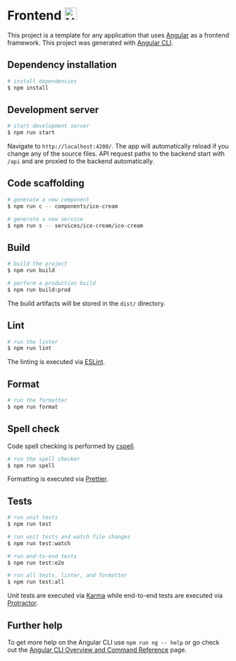 # Frontend <a href="https://www.angular.io" target="blank"><img src="https://raw.githubusercontent.com/angular/angular/master/aio/src/assets/images/logos/angular/angular.png" height="28" alt="Nest Logo" /></a>

This project is a template for any application that uses [Angular](https://www.angular.io) as a frontend framework. This project was generated with [Angular CLI](https://cli.angular.io/).

## Dependency installation

```bash
# install dependencies
$ npm install
```

## Development server

```bash
# start development server
$ npm run start
```

Navigate to `http://localhost:4200/`. The app will automatically reload if you change any of the source files. API request paths to the backend start with `/api` and are proxied to the backend automatically.

## Code scaffolding

```bash
# generate a new component
$ npm run c -- components/ice-cream

# generate a new service
$ npm run s -- services/ice-cream/ice-cream
```

## Build

```bash
# build the project
$ npm run build

# perform a production build
$ npm run build:prod
```

The build artifacts will be stored in the `dist/` directory.

## Lint

```bash
# run the linter
$ npm run lint
```

The linting is executed via [ESLint](https://eslint.org/).

## Format

```bash
# run the formatter
$ npm run format
```

## Spell check

Code spell checking is performed by [cspell](https://github.com/streetsidesoftware/cspell#readme).

```bash
# run the spell checker
$ npm run spell
```

Formatting is executed via [Prettier](https://prettier.io/).

## Tests

```bash
# run unit tests
$ npm run test

# run unit tests and watch file changes
$ npm run test:watch

# run end-to-end tests
$ npm run test:e2e

# run all tests, linter, and formatter
$ npm run test:all
```

Unit tests are executed via [Karma](https://karma-runner.github.io) while end-to-end tests are executed via [Protractor](http://www.protractortest.org/).

## Further help

To get more help on the Angular CLI use `npm run ng -- help` or go check out the [Angular CLI Overview and Command Reference](https://angular.io/cli) page.
